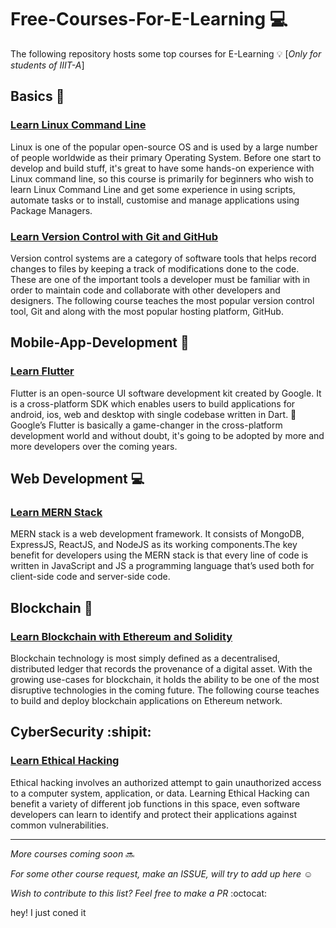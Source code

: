 # Free-Courses-For-E-Learning :computer:
The following repository hosts some top courses for E-Learning :bulb:
[*Only for students of IIIT-A*] 

## Basics :baby:

### [Learn Linux Command Line](https://drive.google.com/drive/folders/115MUCxdkjBLEnFjo1pk08r-C_ge42guV?usp=sharing)
Linux is one of the popular open-source OS and is used by a large number of people worldwide as their primary Operating System. Before one start to develop and build stuff, it's great to have some hands-on experience with Linux command line, so this course is primarily for beginners who wish to learn Linux Command Line and get some experience in using scripts, automate tasks or to install, customise and manage applications using Package Managers.


### [Learn Version Control with Git and GitHub](https://drive.google.com/drive/folders/1dYjMKeobbaMMj3NuaZ8YaRBwWA4kgfoV?usp=sharing)
Version control systems are a category of software tools that helps record changes to files by keeping a track of modifications done to the code. These are one of the important tools a developer must be familiar with in order to maintain code and collaborate with other developers and designers. The following course teaches the most popular version control tool, Git and along with the most popular hosting platform, GitHub.

## Mobile-App-Development :iphone:

### [Learn Flutter](https://drive.google.com/drive/folders/1qsyG-6-gwOGW6ojwX41E5BdEbPXuqVug?usp=sharing)
Flutter is an open-source UI software development kit created by Google. It is a cross-platform SDK which enables users to build applications for android, ios, web and desktop with single codebase written in Dart. :dart: Google’s Flutter is basically a game-changer in the cross-platform development world and without doubt, it's going to be adopted by more and more developers over the coming years.

## Web Development :computer:

### [Learn MERN Stack](https://drive.google.com/drive/folders/1F58qBE0fZg6a2XnrbOclZvZxrWsWssRN?usp=sharing)
MERN stack is a web development framework. It consists of MongoDB, ExpressJS, ReactJS, and NodeJS as its working components.The key benefit for developers using the MERN stack is that every line of code is written in JavaScript and JS a programming language that’s used both for client-side code and server-side code.

## Blockchain :nut_and_bolt:

### [Learn Blockchain with Ethereum and Solidity](https://drive.google.com/drive/folders/1qX8rhTx1Xznza6a49kTRjJ-96H9sd91F?usp=sharing)
Blockchain technology is most simply defined as a decentralised, distributed ledger that records the provenance of a digital asset. With the growing use-cases for blockchain, it holds the ability to be one of the most disruptive technologies in the coming future. The following course teaches to build and deploy blockchain applications on Ethereum network. 

## CyberSecurity :shipit:

### [Learn Ethical Hacking](https://drive.google.com/drive/folders/1CWdtndQB5WSkWR5TNVlcju8Lk2cQVApO?usp=sharing)
Ethical hacking involves an authorized attempt to gain unauthorized access to a computer system, application, or data. Learning Ethical Hacking can benefit a variety of different job functions in this space, even software developers can learn to identify and protect their applications against common vulnerabilities.

----------------------------------

*More courses coming soon* :soon:

*For some other course request, make an ISSUE, will try to add up here* :relaxed:

*Wish to contribute to this list? Feel free to make a PR* :octocat:

hey! I just coned it

